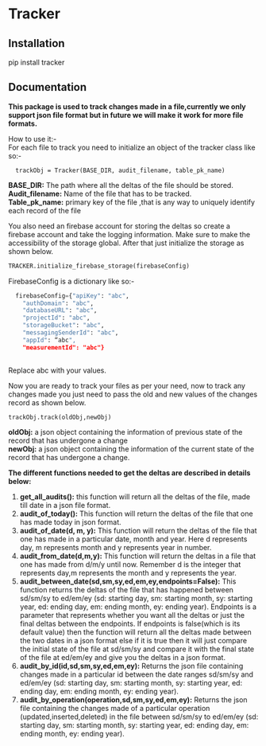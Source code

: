 # Tracker

## Installation

pip install tracker

## Documentation

**This package is used to track changes made in a file,currently we only support json file format but in future we will make it work for more file formats.**

How to use it:- <br />
For each file to track you need to initialize an object of the tracker class like so:- <br />
  
  ```
	trackObj = Tracker(BASE_DIR, audit_filename, table_pk_name)
  ```
**BASE_DIR:** The path where all the deltas of the file should be stored. <br />
**Audit_filename:** Name of the file that has to be tracked. <br />
**Table_pk_name:** primary key of the file ,that is any way to uniquely identify each record of the file 

You also need an firebase account for storing the deltas so create a firebase account and take the logging information. Make sure to make the accessibility of the storage global.
After that just initialize the storage as shown below. <br />

```python
TRACKER.initialize_firebase_storage(firebaseConfig)
```

FirebaseConfig is a dictionary like so:- <br />

```python
  firebaseConfig={"apiKey": "abc",
    "authDomain": "abc",
    "databaseURL": "abc",
    "projectId": "abc",
    "storageBucket": "abc",
    "messagingSenderId": "abc",
    "appId": “abc",
    "measurementId": "abc"}
  
  ```
 Replace abc with your values.

Now you are ready to track your files as per your need, now to track any changes made you just need to pass the old and new values of the changes record as shown below. <br />

```python
trackObj.track(oldObj,newObj)
```

**oldObj:** a json object containing the information of previous state of the record that has undergone a change <br />
**newObj:** a json object containing the information of the current state of the record that has undergone a change.

**The different  functions needed to get the deltas are described in details below:**

 1. **get_all_audits():** this function will return all the deltas of the file, made till date in a json file format.
 2. **audit_of_today():** This function will return the deltas of the file that one has made today in json format.
 3. **audit_of_date(d, m, y):** This function will return the deltas of the file that one has made in a particular date, month and year. Here d represents day, m represents month and y represents year in number.
 4. **audit_from_date(d,m,y):** This function will return the deltas in a file that one has made from d/m/y until now. Remember d is the integer that represents day,m represents the month and y represents the year.
 5. **audit_between_date(sd,sm,sy,ed,em,ey,endpoints=False):** This function returns the deltas of the file that has happened between sd/sm/sy to ed/em/ey (sd: starting day, sm: starting month, sy: starting year, ed: ending day, em: ending month, ey: ending year). Endpoints is a parameter that represents whether you want all the deltas or just the final deltas between the endpoints. If endpoints is false(which is its default value) then the function will return all the deltas made between the two dates in a json format else if it is true then it will just compare the initial state of the file at sd/sm/sy and compare it with the final state of the file at ed/em/ey and give you the deltas in a json format.
 6. **audit_by_id(id,sd,sm,sy,ed,em,ey):** Returns the json file containing changes made in a particular id between the date ranges sd/sm/sy and ed/em/ey (sd: starting day, sm: starting month, sy: starting year, ed: ending day, em: ending month, ey: ending year).
 7. **audit_by_operation(operation,sd,sm,sy,ed,em,ey):** Returns the json file containing the changes made of a particular operation (updated,inserted,deleted)  in the file between sd/sm/sy to ed/em/ey (sd: starting day, sm: starting month, sy: starting year, ed: ending day, em: ending month, ey: ending year). 
